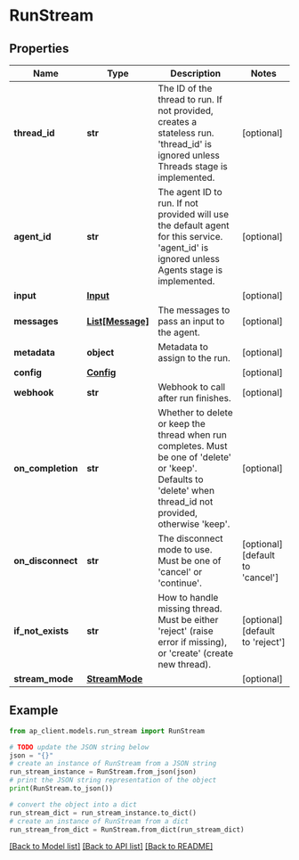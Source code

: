 # RunStream


## Properties

Name | Type | Description | Notes
------------ | ------------- | ------------- | -------------
**thread_id** | **str** | The ID of the thread to run. If not provided, creates a stateless run. &#39;thread_id&#39; is ignored unless Threads stage is implemented. | [optional] 
**agent_id** | **str** | The agent ID to run. If not provided will use the default agent for this service. &#39;agent_id&#39; is ignored unless Agents stage is implemented. | [optional] 
**input** | [**Input**](Input.md) |  | [optional] 
**messages** | [**List[Message]**](Message.md) | The messages to pass an input to the agent. | [optional] 
**metadata** | **object** | Metadata to assign to the run. | [optional] 
**config** | [**Config**](Config.md) |  | [optional] 
**webhook** | **str** | Webhook to call after run finishes. | [optional] 
**on_completion** | **str** | Whether to delete or keep the thread when run completes. Must be one of &#39;delete&#39; or &#39;keep&#39;. Defaults to &#39;delete&#39; when thread_id not provided, otherwise &#39;keep&#39;. | [optional] 
**on_disconnect** | **str** | The disconnect mode to use. Must be one of &#39;cancel&#39; or &#39;continue&#39;. | [optional] [default to 'cancel']
**if_not_exists** | **str** | How to handle missing thread. Must be either &#39;reject&#39; (raise error if missing), or &#39;create&#39; (create new thread). | [optional] [default to 'reject']
**stream_mode** | [**StreamMode**](StreamMode.md) |  | [optional] 

## Example

```python
from ap_client.models.run_stream import RunStream

# TODO update the JSON string below
json = "{}"
# create an instance of RunStream from a JSON string
run_stream_instance = RunStream.from_json(json)
# print the JSON string representation of the object
print(RunStream.to_json())

# convert the object into a dict
run_stream_dict = run_stream_instance.to_dict()
# create an instance of RunStream from a dict
run_stream_from_dict = RunStream.from_dict(run_stream_dict)
```
[[Back to Model list]](../README.md#documentation-for-models) [[Back to API list]](../README.md#documentation-for-api-endpoints) [[Back to README]](../README.md)


